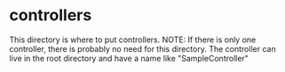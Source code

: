 # controllers
This directory is where to put controllers. NOTE: If there is only one controller, there is probably no need for this directory. The controller can live in the root directory and have a name like "SampleController"
